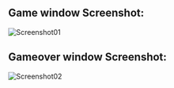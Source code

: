 ## Game window Screenshot:
![Screenshot01](https://user-images.githubusercontent.com/56446908/232667117-66810705-2d94-4e68-a006-649261635179.png)

## Gameover window Screenshot:
![Screenshot02](https://user-images.githubusercontent.com/56446908/232667125-1656da1b-8426-43ee-ac21-e5fff6e60312.png)

